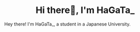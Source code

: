 <h1 align="center">Hi there👋, I'm HaGaTa_</h1>

Hey there! I'm HaGaTa_, a student in a Japanese University.


